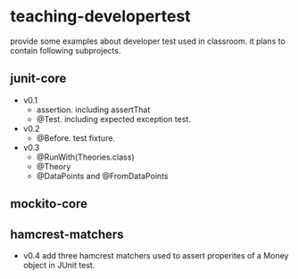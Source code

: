 # teaching-developertest
provide some examples about developer test used in classroom.
it plans to contain following subprojects.

## junit-core
* v0.1
    * assertion. including assertThat
    * @Test. including expected exception test.
* v0.2
    * @Before. test fixture.
* v0.3
    * @RunWith(Theories.class)
    * @Theory
    * @DataPoints and @FromDataPoints

## mockito-core

## hamcrest-matchers
* v0.4 add three hamcrest matchers used to assert properites of a Money object in JUnit test.